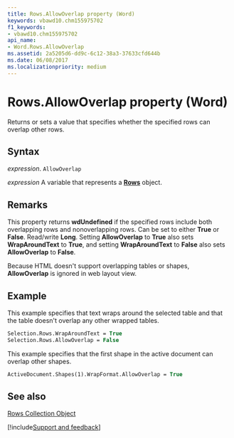 ```yaml
---
title: Rows.AllowOverlap property (Word)
keywords: vbawd10.chm155975702
f1_keywords:
- vbawd10.chm155975702
api_name:
- Word.Rows.AllowOverlap
ms.assetid: 2a5205d6-dd9c-6c12-38a3-37633cfd644b
ms.date: 06/08/2017
ms.localizationpriority: medium
---
```



# Rows.AllowOverlap property (Word)

Returns or sets a value that specifies whether the specified rows can overlap other rows.


## Syntax

_expression_. `AllowOverlap`

_expression_ A variable that represents a **[Rows](Word.Rows.md)** object.


## Remarks

This property returns **wdUndefined** if the specified rows include both overlapping rows and nonoverlapping rows. Can be set to either **True** or **False**. Read/write **Long**. Setting **AllowOverlap** to **True** also sets **WrapAroundText** to **True**, and setting **WrapAroundText** to **False** also sets **AllowOverlap** to **False**.

Because HTML doesn't support overlapping tables or shapes, **AllowOverlap** is ignored in web layout view.


## Example

This example specifies that text wraps around the selected table and that the table doesn't overlap any other wrapped tables.


```vb
Selection.Rows.WrapAroundText = True 
Selection.Rows.AllowOverlap = False
```

This example specifies that the first shape in the active document can overlap other shapes.




```vb
ActiveDocument.Shapes(1).WrapFormat.AllowOverlap = True
```


## See also


[Rows Collection Object](Word.rows.md)

[!include[Support and feedback](~/includes/feedback-boilerplate.md)]